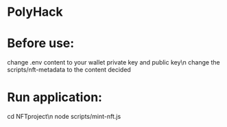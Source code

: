 # PolyHack

# Before use:
change .env content to your wallet private key and public key\n
change the scripts/nft-metadata to the content decided

# Run application:
cd NFTproject\n
node scripts/mint-nft.js
